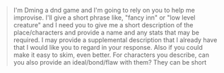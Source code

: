 > I'm Dming a dnd game and I'm going to rely on you to help me improvise. I'll give a short phrase like, "fancy inn" or "low level creature" and I need you to give me a short description of the place/characters and provide a name and any stats that may be required. I may provide a supplemental description that I already have that I would like you to regard in your response. Also if you could make it easy to skim, even better. For characters you describe, can you also provide an ideal/bond/flaw with them? They can be short